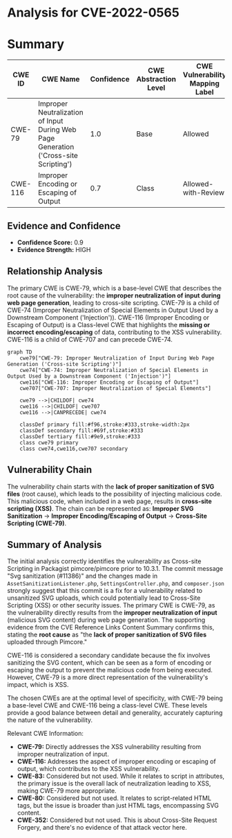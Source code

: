 # Analysis for CVE-2022-0565

# Summary
| CWE ID | CWE Name | Confidence | CWE Abstraction Level | CWE Vulnerability Mapping Label | CWE-Vulnerability Mapping Notes |
|---|---|---|---|---|---|
| CWE-79 | Improper Neutralization of Input During Web Page Generation ('Cross-site Scripting') | 1.0 | Base | Allowed | Primary CWE |
| CWE-116 | Improper Encoding or Escaping of Output | 0.7 | Class | Allowed-with-Review | Secondary Candidate |

## Evidence and Confidence

*   **Confidence Score:** 0.9
*   **Evidence Strength:** HIGH

## Relationship Analysis
The primary CWE is CWE-79, which is a base-level CWE that describes the root cause of the vulnerability: the **improper neutralization of input during web page generation**, leading to cross-site scripting. CWE-79 is a child of CWE-74 (Improper Neutralization of Special Elements in Output Used by a Downstream Component ('Injection')). CWE-116 (Improper Encoding or Escaping of Output) is a Class-level CWE that highlights the **missing or incorrect encoding/escaping** of data, contributing to the XSS vulnerability. CWE-116 is a child of CWE-707 and can precede CWE-74.

```mermaid
graph TD
    cwe79["CWE-79: Improper Neutralization of Input During Web Page Generation ('Cross-site Scripting')"]
    cwe74["CWE-74: Improper Neutralization of Special Elements in Output Used by a Downstream Component ('Injection')"]
    cwe116["CWE-116: Improper Encoding or Escaping of Output"]
    cwe707["CWE-707: Improper Neutralization of Special Elements"]

    cwe79 -->|CHILDOF| cwe74
    cwe116 -->|CHILDOF| cwe707
    cwe116 -->|CANPRECEDE| cwe74
    
    classDef primary fill:#f96,stroke:#333,stroke-width:2px
    classDef secondary fill:#69f,stroke:#333
    classDef tertiary fill:#9e9,stroke:#333
    class cwe79 primary
    class cwe74,cwe116,cwe707 secondary
```

## Vulnerability Chain
The vulnerability chain starts with the **lack of proper sanitization of SVG files** (root cause), which leads to the possibility of injecting malicious code. This malicious code, when included in a web page, results in **cross-site scripting (XSS)**. The chain can be represented as: **Improper SVG Sanitization** -> **Improper Encoding/Escaping of Output** -> **Cross-Site Scripting (CWE-79)**.

## Summary of Analysis
The initial analysis correctly identifies the vulnerability as Cross-site Scripting in Packagist pimcore/pimcore prior to 10.3.1. The commit message "Svg sanitization (#11386)" and the changes made in `AssetSanitizationListener.php`, `SettingsController.php`, and `composer.json` strongly suggest that this commit is a fix for a vulnerability related to unsanitized SVG uploads, which could potentially lead to Cross-Site Scripting (XSS) or other security issues. The primary CWE is CWE-79, as the vulnerability directly results from the **improper neutralization of input** (malicious SVG content) during web page generation. The supporting evidence from the CVE Reference Links Content Summary confirms this, stating the **root cause** as "the **lack of proper sanitization of SVG files** uploaded through Pimcore."

CWE-116 is considered a secondary candidate because the fix involves sanitizing the SVG content, which can be seen as a form of encoding or escaping the output to prevent the malicious code from being executed. However, CWE-79 is a more direct representation of the vulnerability's impact, which is XSS.

The chosen CWEs are at the optimal level of specificity, with CWE-79 being a base-level CWE and CWE-116 being a class-level CWE. These levels provide a good balance between detail and generality, accurately capturing the nature of the vulnerability.

Relevant CWE Information:
- **CWE-79:** Directly addresses the XSS vulnerability resulting from improper neutralization of input.
- **CWE-116:** Addresses the aspect of improper encoding or escaping of output, which contributes to the XSS vulnerability.
- **CWE-83:** Considered but not used. While it relates to script in attributes, the primary issue is the overall lack of neutralization leading to XSS, making CWE-79 more appropriate.
- **CWE-80:** Considered but not used. It relates to script-related HTML tags, but the issue is broader than just HTML tags, encompassing SVG content.
- **CWE-352:** Considered but not used. This is about Cross-Site Request Forgery, and there's no evidence of that attack vector here.